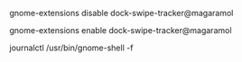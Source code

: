 gnome-extensions disable dock-swipe-tracker@magaramol

gnome-extensions enable dock-swipe-tracker@magaramol


journalctl /usr/bin/gnome-shell -f
